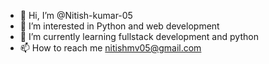 - 👋 Hi, I’m @Nitish-kumar-05
- 👀 I’m interested in Python and web development
- 🌱 I’m currently learning fullstack development and python
- 📫 How to reach me nitishmv05@gmail.com

<!---
Nitish-kumar-05/Nitish-kumar-05 is a ✨ special ✨ repository because its `README.md` (this file) appears on your GitHub profile.
You can click the Preview link to take a look at your changes.
--->
